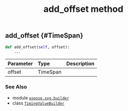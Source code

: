 ﻿---
title: add_offset method
second_title: Aspose.SVG for Python via .NET API References
description: 
type: docs
weight: 50
url: /python-net/aspose.svg.builder/timingvaluebuilder/add_offset/
is_root: false
---

## add_offset {#TimeSpan}





```python
def add_offset(self, offset):
    ...
```


| Parameter | Type | Description |
| :- | :- | :- |
| offset | TimeSpan |  |



### See Also
* module [`aspose.svg.builder`](../../)
* class [`TimingValueBuilder`](/svg/python-net/aspose.svg.builder/timingvaluebuilder)
